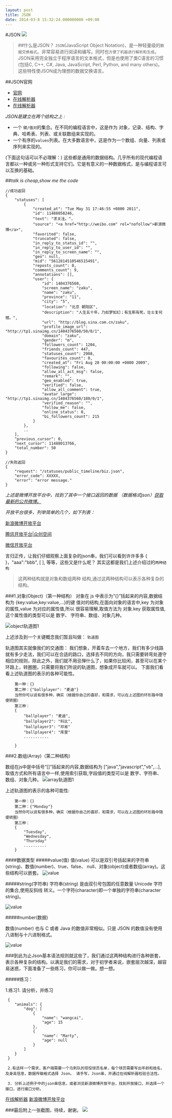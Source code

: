 ```yaml
---
layout: post
title: JSON
date: 2014-03-8 15:32:24.000000000 +09:00
---
```



#JSON
![](http://json.org/img/json160.gif)

>##什么是JSON？
`JSON`(JavaScript Object Notation)，是一种轻量级的`数据交换格式`。非常容易进行阅读和编写。同时也`方便了机器进行解析和生成`。
JSON采用完全独立于程序语言的文本格式，但是也使用了类C语言的习惯(包括C, C++, C#, Java, JavaScript, Perl, Python, and many others)。这些特性使JSON成为理想的数据交换语言。
>


##JSON官网
* [官网](http://json.org/)
* [在线解析器](http://json.cn/)
* [在线解析器](http://www.bejson.com/)


*JSON是建立在两个结构之上 :*

 *  一个 `键/值对`的集合。在不同的编程语言中，这是作为 对象，记录、结构、字典、哈希表、列表、或关联数组来实现的。
 *  一个有序的`values`列表。在大多数语言中，这是作为一个数组、向量、列表或序列来实现的。
 
 (下面这句话可以不必理解：)
 这些都是通用的数据结构。几乎所有的现代编程语言都以一种或另一种形式支持它们。它是有意义的一种数据格式，是与编程语言可以互换的基础。
 
 
 
##*talk is cheap,show me the code*


	//成功返回
	{
	    "statuses": [
	        {
	            "created_at": "Tue May 31 17:46:55 +0800 2011",
	            "id": 11488058246,
	            "text": "求关注。"，
	            "source": "<a href="http://weibo.com" rel="nofollow">新浪微博</a>",
	            "favorited": false,
	            "truncated": false,
	            "in_reply_to_status_id": "",
	            "in_reply_to_user_id": "",
	            "in_reply_to_screen_name": "",
	            "geo": null,
	            "mid": "5612814510546515491",
	            "reposts_count": 8,
	            "comments_count": 9,
	            "annotations": [],
	            "user": {
	                "id": 1404376560,
	                "screen_name": "zaku",
	                "name": "zaku",
	                "province": "11",
	                "city": "5",
	                "location": "北京 朝阳区",
	                "description": "人生五十年，乃如梦如幻；有生斯有死，壮士复何憾。",
	                "url": "http://blog.sina.com.cn/zaku",
	                "profile_image_url": "http://tp1.sinaimg.cn/1404376560/50/0/1",
	                "domain": "zaku",
	                "gender": "m",
	                "followers_count": 1204,
	                "friends_count": 447,
	                "statuses_count": 2908,
	                "favourites_count": 0,
	                "created_at": "Fri Aug 28 00:00:00 +0800 2009",
	                "following": false,
	                "allow_all_act_msg": false,
	                "remark": "",
	                "geo_enabled": true,
	                "verified": false,
	                "allow_all_comment": true,
	                "avatar_large": "http://tp1.sinaimg.cn/1404376560/180/0/1",
	                "verified_reason": "",
	                "follow_me": false,
	                "online_status": 0,
	                "bi_followers_count": 215
	            }
	        },
	        ..
	    ],
	    "previous_cursor": 0,
	    "next_cursor": 11488013766,
	    "total_number": 50
	}

	//失败返回
	{
	    "request": "/statuses/public_timeline/biz.json",
	    "error_code": XXXXX,
	    "error": "error message."
	}
	
	
*上述是微博开放平台中，找到了其中一个接口返回的数据 （数据格式json）[获取最新的公共微博。](http://open.weibo.com/wiki/C/2/statuses/public_timeline/biz)*

*开放平台很多，列举简单的几个，如下列表：*

[新浪微博开放平台](http://open.weibo.com)

[腾讯开放平台|众创空间](http://open.qq.com)

[微信开放平台](腾讯开放平台|众创空间)

 言归正传，让我们仔细观察上面复杂的json串，我们可以看到许许多多 { }，"aaa":"bbb", [ ], 等等，这些又是什么呢？ 其实这都是我们上述介绍过的`两种结构`
 
 >这两种结构就是对象和数组两种 结构,通过这两种结构可以表示各种复杂的结构。

###1.对象(Object)（第一种结构）
对象在 js 中表示为“{}”括起来的内容,数据结构为 {key:value,key:value,...}的键 值对的结构,在面向对象的语言中,key 为对象的属性,value 为对应的属性值,所以 很容易理解,取值方法为 对象.key 获取属性值,这个属性值的类型可以是 数字、 字符串、数组、对象几种。


![object轨道图1](http://json.org/object.gif)



上述涉及到一个关键概念我们暂且叫做： `轨道图`

 轨道图其实就像我们的交通图：
我们想象，开着车去一个地方，我们有多少线路就有多少走法，我们可以在合适的路口，选择去不同的方向，我只需要转弯处遵守相应的规则，除此之外，我们就不用忌惮什么了，如果你比较闲，甚至可以在某个环路上，转圈圈，只需要将我们所说的轨道图，想象成开车就可以。
下面我们看看上述轨道图的表示的各种可能性。

        第一种：{}		第二种：{"ballplayer": "麦迪"}
		当然你可以说有很多种，确实（根据你自己的喜好，和需求，可以在上述图的环形路中随便转圈）
		第三种：
		{
		    "ballplayer": "麦迪",
		    "ballplayer2": "科比",
		    "ballplayer3": "邓肯"
		    "ballplayer4": "库里"
		    ...........
		    
		}

###2.数组(Array)（第二种结构）

数组在js中是中括号“[]”括起来的内容,数据结构为 ["java","javascript","vb",...], 取值方式和所有语言中一样,使用索引获取,字段值的类型可以是 数字、字符串、 数组、对象几种。
![array轨道图1](http://json.org/array.gif)

上述轨道图的表示的各种可能性:
    
        第一种：{}		第二种：{"Monday"}
		当然你可以说有很多种，确实（根据你自己的喜好，和需求，可以在上述图的环形路中随便转圈）
		第三种：
		{
		    "Tuesday",
		    "Wednesday",
		    "Thursday"
		    ..........
		}



####数据类型 
#####value(值)
值(value) 可以是双引号括起来的字符串(string)、数值(number)、true、false、 null、对象(object)或者数组(array)。这些结构可以嵌套。![value](http://json.org/value.gif)

#####string(字符串)
字符串(string) 是由双引号包围的任意数量 Unicode 字符的集合,使用反斜线 转义。一个字符(character)即一个单独的字符串(character string)。
![value](http://json.org/string.gif)
#####number(数据)
数值(number) 也与 C 或者 Java 的数值非常相似。只是 JSON 的数值没有使用 八进制与十六进制格式。
![value](http://json.org/number.gif)

###到此为止Json基本语法规则就这些了，我们通过这两种结构进行各种嵌套，表示各种复杂的结构。以满足我们的需求，对于初学者来说，嵌套层次越深，越容易迷惑，下面准备了一些练习，你可以做一做。想一想。
#####练习：
  1.练习1. 请分析，并练习
 	 {
	    "animals": {
	        "dog": [
	            {
	            	"name": "wangcai",
	                "age": 15
	            },
	            {
	                "name": "Marty",
	                "age": null
	            }
	        ]
	    }
	 }
	 2.有这样一个需求，客户端需要一个马刺队的现役球员名单，每个球员需要写出年龄和姓名，及身高信息，数据传输格式选择 Json。 请手写，Json串，并通过在线解析器检验合法性。

     3. 分析上述例子中的json串信息，或者浏览新浪微博开放平台，找到开放接口，并选择一个接口，进行接口分析。
    
  [在线解析器](http://www.bejson.com/)
  [新浪微博开放平台](http://open.weibo.com)
  
  
  
###最后附上一张截图，待续，谢谢。
![](https://penglimin.github.io/assets/LeonpengPicture/json.png)



	 
  